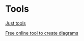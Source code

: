 # Tools

[Just tools](https://nohq.co/tools/)

[Free online tool to create diagrams](https://app.diagrams.net)